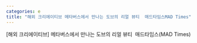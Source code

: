 ```yaml
---
categories: e
title: "해외 크리에이티브 메타버스에서 만나는 도브의 리얼 뷰티  매드타임스MAD Times"
---
```

[해외 크리에이티브] 메타버스에서 만나는 도브의 리얼 뷰티&nbsp;&nbsp;매드타임스(MAD Times)